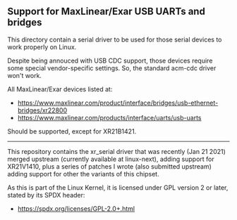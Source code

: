 Support for MaxLinear/Exar USB UARTs and bridges
------------------------------------------------

This directory contain a serial driver to be used for those
serial devices to work properly on Linux.

Despite being annouced with USB CDC support, those devices
require some special vendor-specific settings. So, the standard
acm-cdc driver won't work.

All MaxLinear/Exar devices listed at:

- https://www.maxlinear.com/product/interface/bridges/usb-ethernet-bridges/xr22800
- https://www.maxlinear.com/products/interface/uarts/usb-uarts

Should be supported, except for XR21B1421.

---

This repository contains the xr_serial driver that was recently
(Jan 21 2021) merged upstream (currently available at linux-next),
adding support for XR21V1410, plus a series of patches I wrote
(also submitted upstream) adding support for other the variants
of this chipset.

As this is part of the Linux Kernel, it is licensed under GPL
version 2 or later, stated by its SPDX header:

- https://spdx.org/licenses/GPL-2.0+.html
